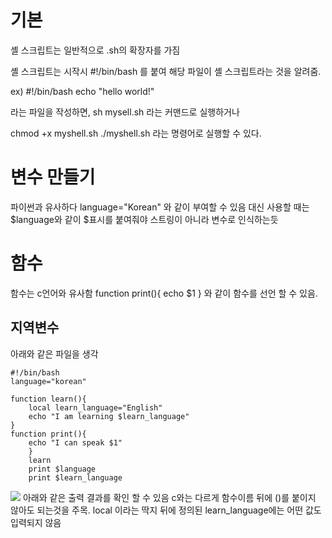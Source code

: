 
# 기본 

셸 스크립트는 일반적으로 .sh의 확장자를 가짐

셸 스크립트는 시작시 
#!/bin/bash 를 붙여 해당 파일이 셸 스크립트라는 것을 알려줌.

ex) 
	#!/bin/bash
	echo "hello world!"

라는 파일을 작성하면, 
sh mysell.sh
라는 커맨드로 실행하거나

chmod +x myshell.sh
./myshell.sh
라는 명령어로 실행할 수 있다.

# 변수 만들기

파이썬과 유사하다 
language="Korean" 와 같이 부여할 수 있음
대신 사용할 때는 $language와 같이 $표시를 붙여줘야 스트링이 아니라 변수로 인식하는듯

# 함수

함수는 c언어와 유사함
	function print(){
		echo $1
	}
와 같이 함수를 선언 할 수 있음.

## 지역변수 

아래와 같은 파일을 생각
	
	#!/bin/bash
	language="korean"
	
	function learn(){
		local learn_language="English"
		echo "I am learning $learn_language"
	}
	function print(){
		echo "I can speak $1"
		}
		learn 
		print $language
		print $learn_language
![](https://i.imgur.com/UBuz48F.png)
아래와 같은 출력 결과를 확인 할 수 있음 
c와는 다르게 함수이름 뒤에 ()를 붙이지 않아도 되는것을 주목.
local 이라는 딱지 뒤에 정의된 learn_language에는 어떤 값도 입력되지 않음

